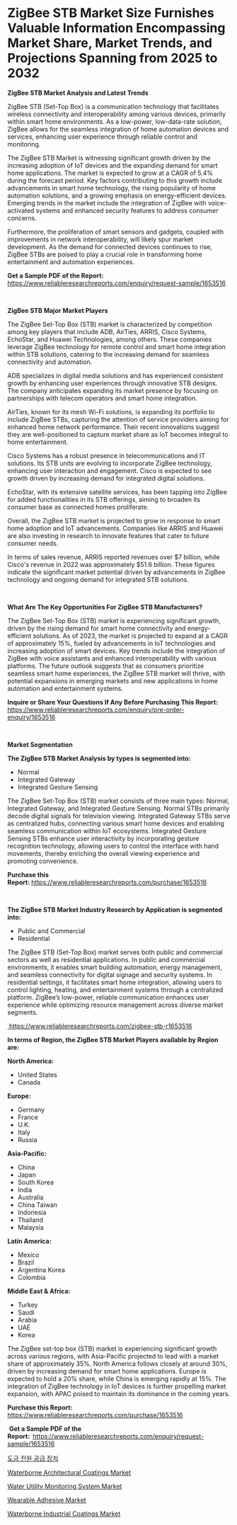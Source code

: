 <p><h1>ZigBee STB Market Size Furnishes Valuable Information Encompassing Market Share, Market Trends, and Projections Spanning from 2025 to 2032</h1></p><p><strong>ZigBee STB Market Analysis and Latest Trends</strong></p>
<p><p>ZigBee STB (Set-Top Box) is a communication technology that facilitates wireless connectivity and interoperability among various devices, primarily within smart home environments. As a low-power, low-data-rate solution, ZigBee allows for the seamless integration of home automation devices and services, enhancing user experience through reliable control and monitoring.</p><p>The ZigBee STB Market is witnessing significant growth driven by the increasing adoption of IoT devices and the expanding demand for smart home applications. The market is expected to grow at a CAGR of 5.4% during the forecast period. Key factors contributing to this growth include advancements in smart home technology, the rising popularity of home automation solutions, and a growing emphasis on energy-efficient devices. Emerging trends in the market include the integration of ZigBee with voice-activated systems and enhanced security features to address consumer concerns.</p><p>Furthermore, the proliferation of smart sensors and gadgets, coupled with improvements in network interoperability, will likely spur market development. As the demand for connected devices continues to rise, ZigBee STBs are poised to play a crucial role in transforming home entertainment and automation experiences.</p></p>
<p><strong>Get a Sample PDF of the Report:&nbsp;</strong> <a href="https://www.reliableresearchreports.com/enquiry/request-sample/1653516?utm_campaign=40&utm_medium=2&utm_source=Github&utm_content=ia&utm_term=08032025&utm_id=zigbee-stb">https://www.reliableresearchreports.com/enquiry/request-sample/1653516</a></p>
<p>&nbsp;</p>
<p><strong>ZigBee STB Major Market Players</strong></p>
<p><p>The ZigBee Set-Top Box (STB) market is characterized by competition among key players that include ADB, AirTies, ARRIS, Cisco Systems, EchoStar, and Huawei Technologies, among others. These companies leverage ZigBee technology for remote control and smart home integration within STB solutions, catering to the increasing demand for seamless connectivity and automation.</p><p>ADB specializes in digital media solutions and has experienced consistent growth by enhancing user experiences through innovative STB designs. The company anticipates expanding its market presence by focusing on partnerships with telecom operators and smart home integration.</p><p>AirTies, known for its mesh Wi-Fi solutions, is expanding its portfolio to include ZigBee STBs, capturing the attention of service providers aiming for enhanced home network performance. Their recent innovations suggest they are well-positioned to capture market share as IoT becomes integral to home entertainment.</p><p>Cisco Systems has a robust presence in telecommunications and IT solutions. Its STB units are evolving to incorporate ZigBee technology, enhancing user interaction and engagement. Cisco is expected to see growth driven by increasing demand for integrated digital solutions.</p><p>EchoStar, with its extensive satellite services, has been tapping into ZigBee for added functionalities in its STB offerings, aiming to broaden its consumer base as connected homes proliferate.</p><p>Overall, the ZigBee STB market is projected to grow in response to smart home adoption and IoT advancements. Companies like ARRIS and Huawei are also investing in research to innovate features that cater to future consumer needs.</p><p>In terms of sales revenue, ARRIS reported revenues over $7 billion, while Cisco's revenue in 2022 was approximately $51.6 billion. These figures indicate the significant market potential driven by advancements in ZigBee technology and ongoing demand for integrated STB solutions.</p></p>
<p>&nbsp;</p>
<p><strong>What Are The Key Opportunities For ZigBee STB Manufacturers?</strong></p>
<p><p>The ZigBee Set-Top Box (STB) market is experiencing significant growth, driven by the rising demand for smart home connectivity and energy-efficient solutions. As of 2023, the market is projected to expand at a CAGR of approximately 15%, fueled by advancements in IoT technologies and increasing adoption of smart devices. Key trends include the integration of ZigBee with voice assistants and enhanced interoperability with various platforms. The future outlook suggests that as consumers prioritize seamless smart home experiences, the ZigBee STB market will thrive, with potential expansions in emerging markets and new applications in home automation and entertainment systems.</p></p>
<p><strong>Inquire or Share Your Questions If Any Before Purchasing This Report:</strong> <a href="https://www.reliableresearchreports.com/enquiry/pre-order-enquiry/1653516?utm_campaign=40&utm_medium=2&utm_source=Github&utm_content=ia&utm_term=08032025&utm_id=zigbee-stb">https://www.reliableresearchreports.com/enquiry/pre-order-enquiry/1653516</a></p>
<p>&nbsp;</p>
<p><strong>Market Segmentation</strong></p>
<p><strong>The ZigBee STB Market Analysis by types is segmented into:</strong></p>
<p><ul><li>Normal</li><li>Integrated Gateway</li><li>Integrated Gesture Sensing</li></ul></p>
<p><p>The ZigBee Set-Top Box (STB) market consists of three main types: Normal, Integrated Gateway, and Integrated Gesture Sensing. Normal STBs primarily decode digital signals for television viewing. Integrated Gateway STBs serve as centralized hubs, connecting various smart home devices and enabling seamless communication within IoT ecosystems. Integrated Gesture Sensing STBs enhance user interactivity by incorporating gesture recognition technology, allowing users to control the interface with hand movements, thereby enriching the overall viewing experience and promoting convenience.</p></p>
<p><strong>Purchase this Report:&nbsp;</strong><a href="https://www.reliableresearchreports.com/purchase/1653516?utm_campaign=40&utm_medium=2&utm_source=Github&utm_content=ia&utm_term=08032025&utm_id=zigbee-stb">https://www.reliableresearchreports.com/purchase/1653516</a></p>
<p>&nbsp;</p>
<p><strong>The ZigBee STB Market Industry Research by Application is segmented into:</strong></p>
<p><ul><li>Public and Commercial</li><li>Residential</li></ul></p>
<p><p>The ZigBee STB (Set-Top Box) market serves both public and commercial sectors as well as residential applications. In public and commercial environments, it enables smart building automation, energy management, and seamless connectivity for digital signage and security systems. In residential settings, it facilitates smart home integration, allowing users to control lighting, heating, and entertainment systems through a centralized platform. ZigBee’s low-power, reliable communication enhances user experience while optimizing resource management across diverse market segments.</p></p>
<p><a href="https://www.reliableresearchreports.com/zigbee-stb-r1653516?utm_campaign=40&utm_medium=2&utm_source=Github&utm_content=ia&utm_term=08032025&utm_id=zigbee-stb">&nbsp;https://www.reliableresearchreports.com/zigbee-stb-r1653516</a></p>
<p><strong>In terms of Region, the ZigBee STB Market Players available by Region are:</strong></p>
<p>
    <p> <strong> North America: </strong>
        <ul>
            <li>United States</li>
            <li>Canada</li>
        </ul>
        </p> 
    <p> <strong> Europe: </strong>
        <ul>
            <li>Germany</li>
            <li>France</li>
            <li>U.K.</li>
            <li>Italy</li>
            <li>Russia</li>
        </ul>
        </p> 
    <p> <strong> Asia-Pacific: </strong>
        <ul>
            <li>China</li>
            <li>Japan</li>
            <li>South Korea</li>
            <li>India</li>
            <li>Australia</li>
            <li>China Taiwan</li>
            <li>Indonesia</li>
            <li>Thailand</li>
            <li>Malaysia</li>
        </ul>
        </p> 
    <p> <strong> Latin America: </strong>
        <ul>
            <li>Mexico</li>
            <li>Brazil</li>
            <li>Argentina Korea</li>
            <li>Colombia</li>
        </ul>
        </p> 
    <p> <strong> Middle East & Africa: </strong>
        <ul>
            <li>Turkey</li>
            <li>Saudi</li>
            <li>Arabia</li>
            <li>UAE</li>
            <li>Korea</li>
        </ul>
    </p>
    </p>
<p><p>The ZigBee set-top box (STB) market is experiencing significant growth across various regions, with Asia-Pacific projected to lead with a market share of approximately 35%. North America follows closely at around 30%, driven by increasing demand for smart home applications. Europe is expected to hold a 20% share, while China is emerging rapidly at 15%. The integration of ZigBee technology in IoT devices is further propelling market expansion, with APAC poised to maintain its dominance in the coming years.</p></p>
<p><strong>Purchase this Report: </strong><a href="https://www.reliableresearchreports.com/purchase/1653516?utm_campaign=40&utm_medium=2&utm_source=Github&utm_content=ia&utm_term=08032025&utm_id=zigbee-stb">https://www.reliableresearchreports.com/purchase/1653516</a></p>
<p>&nbsp;<strong>Get a Sample PDF of the Report:&nbsp;&nbsp;</strong><a href="https://www.reliableresearchreports.com/enquiry/request-sample/1653516?utm_campaign=40&utm_medium=2&utm_source=Github&utm_content=ia&utm_term=08032025&utm_id=zigbee-stb">https://www.reliableresearchreports.com/enquiry/request-sample/1653516</a></p>
<p><strong></strong></p>
<p><p><a href="https://github.com/sougarounis/Market-Research-Report-List-7/blob/main/494208542734.md?utm_campaign=40&utm_medium=2&utm_source=Github&utm_content=ia&utm_term=08032025&utm_id=zigbee-stb">도금 전원 공급 장치</a></p><p><a href="https://github.com/gripeluigstt/Market-Research-Report-List-1/blob/main/waterborne-architectural-coatings-market.md?utm_campaign=40&utm_medium=2&utm_source=Github&utm_content=ia&utm_term=08032025&utm_id=zigbee-stb">Waterborne Architectural Coatings Market</a></p><p><a href="https://github.com/minakibanov/Market-Research-Report-List-1/blob/main/water-utility-monitoring-system-market.md?utm_campaign=40&utm_medium=2&utm_source=Github&utm_content=ia&utm_term=08032025&utm_id=zigbee-stb">Water Utility Monitoring System Market</a></p><p><a href="https://github.com/muoioconzej8/Market-Research-Report-List-1/blob/main/wearable-adhesive-market.md?utm_campaign=40&utm_medium=2&utm_source=Github&utm_content=ia&utm_term=08032025&utm_id=zigbee-stb">Wearable Adhesive Market</a></p><p><a href="https://github.com/rvadencho/Market-Research-Report-List-1/blob/main/waterborne-industrial-coatings-market.md?utm_campaign=40&utm_medium=2&utm_source=Github&utm_content=ia&utm_term=08032025&utm_id=zigbee-stb">Waterborne Industrial Coatings Market</a></p></p>